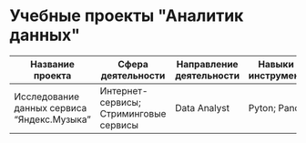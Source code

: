 # Учебные проекты "Аналитик данных"

| Название проекта | Сфера деятельности | Направление деятельности | Навыки и инструменты |
| --- | --- | --- | --- |
| Исследование данных сервиса “Яндекс.Музыка” | Интернет-сервисы; Стриминговые сервисы | Data Analyst | Pyton; Pandas |
